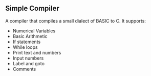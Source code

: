 ## Simple Compiler
A compiler that compiles a small dialect of BASIC to C.
It supports:
- Numerical Variables
- Basic Arithmetic
- If statements
- While loops
- Print text and numbers
- Input numbers
- Label and goto
- Comments
